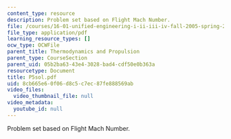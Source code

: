 ```yaml
---
content_type: resource
description: Problem set based on Flight Mach Number.
file: /courses/16-01-unified-engineering-i-ii-iii-iv-fall-2005-spring-2006/8cb665e60f06d8c5c7ec87fe888569ab_P5sol.pdf
file_type: application/pdf
learning_resource_types: []
ocw_type: OCWFile
parent_title: Thermodynamics and Propulsion
parent_type: CourseSection
parent_uid: 05b2ba63-43e4-3028-bad4-cdf50e0b363a
resourcetype: Document
title: P5sol.pdf
uid: 8cb665e6-0f06-d8c5-c7ec-87fe888569ab
video_files:
  video_thumbnail_file: null
video_metadata:
  youtube_id: null
---
```

Problem set based on Flight Mach Number.

